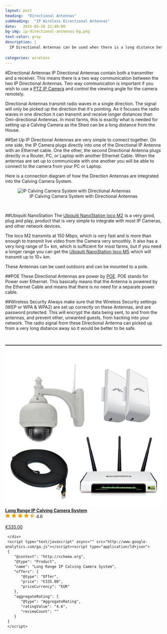 ```yaml
---
layout: post
heading:  "Directional Antennas"
subHeading:  "IP Wireless Directional Antennas"
date:   2015-05-26 22:40:00
bg-img: ip-directional-antennas-bg.png
text-color: gray
description: |
  IP Directional Antennas can be used when there is a long distance between the Shed and the House. This article describes how to set a Directional Antenna up and how to integrate them with IP Cameras.

categories: wireless
---
```


#Directional Antennas
IP Directional Antennas contain both a transmitter and a receiver. This means there is a two way communication between the two IP Directional Antennas. Two way communication is important if you wish to use a <a href="/ptz/2015/04/26/ptz-calving-camera.html">PTZ IP Camera</a> and control the viewing angle for the camera remotely.

Directional Antennas transmit radio waves in a single direction. The signal will only be picked up the direction that it's pointing. As it focuses the radio waves in one direction it can transmit and receive longer distances than Omi-directional Antennas. In most farms, this is exactly what is needed for setting up a Calving Camera as the Shed can be a long distance from the House.

##Set Up
IP Directional Antennas are very simple to connect together. On one side, the IP Camera plugs directly into one of the Directional IP Antenna with an Ethernet cable. One the other, the second Directional Antenna plugs directly in a Router, PC, or Laptop with another Ethernet Cable. When the antennas are set up to communicate with one another you will be able to connect to the camera from your PC or Laptop.

Here is a connection diagram of how the Direction Antennas are integrated into the Calving Camera System.


<figure>
  <img src="{{site.baseurl}}/img/ip-camera-antenna-connection-diagram.png" alt="IP Calving Camera System with Directional Antennas">
  <figcaption style="text-align: center;">IP Calving Camera System with Directional Antennas</figcaption>
</figure>
<br>

##Ubiquiti NanoStation
The <a href="http://www.amazon.com/gp/product/B004EGI3CI/ref=as_li_tl?ie=UTF8&camp=1789&creative=9325&creativeASIN=B004EGI3CI&linkCode=as2&tag=jhollerano-20&linkId=APRWR6VNXX5WNQRM">Ubiquiti NanoStation loco M2</a><img src="http://ir-na.amazon-adsystem.com/e/ir?t=jhollerano-20&l=as2&o=1&a=B004EGI3CI" width="1" height="1" border="0" alt="" style="border:none !important; margin:0px !important;" /> is a very good, plug and play, product that is very simple to integrate with most IP Cameras, and other network devices. 

The loco M2 transmits at 150 Mbps, which is very fast and is more than enough to transmit live video from the Camera very smoothly. It also has a very long range of 5+ km, which is sufficient for most farms, but if you need a longer range you can get the <a href="http://www.amazon.com/gp/product/B004EHSV4W/ref=as_li_tl?ie=UTF8&camp=1789&creative=9325&creativeASIN=B004EHSV4W&linkCode=as2&tag=jhollerano-20&linkId=D2ICM7EKQFEM2PIO">Ubiquiti NanoStation loco M5</a><img src="http://ir-na.amazon-adsystem.com/e/ir?t=jhollerano-20&l=as2&o=1&a=B004EHSV4W" width="1" height="1" border="0" alt="" style="border:none !important; margin:0px !important;" /> which will transmit up to 10+ km.

These Antennas can be used outdoors and can be mounted to a pole.

##POE
These Directional Antennas are power by <a href="http://en.wikipedia.org/wiki/Power_over_Ethernet">POE</a>. POE stands for Power over Ethernet. This basically means that the Antenna is powered by the Ethernet Cable and means that there is no need for a separate power cable.


##Wireless Security
Always make sure that the Wireless Security settings (WEP or WPA & WPA2) are set up correctly on these Antennas, and are password protected. This will encrypt the data being sent, to and from the antennas, and prevent other, unwanted guests, from hacking into your network. The radio signal from these Directional Antenna can picked up from a very long distance away so it would be better to be safe.


<br/>

<hr style="border-top: 1px solid #000;" />
<div class="row">
     <div class="col-md-3">
        <!-- product image-->
        <a href="/products/long-range-ip-calving-camera-system.html"><img src="/img/products/ip-calving-camera-system.png" class="img-polaroid small-img"></a>
     </div>
     <div class="col-md-8">
        <!-- product title--><a href="/products/long-range-ip-calving-camera-system.html"><strong>Long Range IP Calving Camera System</strong></a>
        <div>
           <!-- product rating-->
           <span class="stars" id="rating-long-range-ip-camera" data-rating="4.6" data-suspended="suspended" title="good" style="cursor: default; width: 100px;"><img src="/img/star-on.png" alt="1" title="good">&nbsp;<img src="/img/star-on.png" alt="2" title="good">&nbsp;<img src="/img/star-on.png" alt="3" title="good">&nbsp;<img src="/img/star-on.png" alt="4" title="good">&nbsp;<img src="/img/star-half.png" alt="5" title="good"><input type="hidden" name="score" value="4.6" readonly="readonly"></span>
                 <span>4.6</span>
        </div>
        <!-- product information-->
        <br/>
        <div>
           <!-- buy button-->
        	<a href="/products/long-range-ip-calving-camera-system.html" id="buy-ip-camera-1" data-product-title="Wireless PTZ IP Camera" role="button" data-toggle="modal" class="btn btn-primary btn-mini buy"><i class="icon-shopping-cart icon-white"></i>€335.00</a>
        </div>
      
     </div>
     <script type="text/javascript" async="" src="http://www.google-analytics.com/ga.js"></script><script type="application/ld+json">
     {
        "@context": "http://schema.org",
        "@type": "Product",
        "name": "Long Range IP Calving Camera System",
        "offers": {
           "@type": "Offer",
           "price": "€335.00",
           "priceCurrency": "EUR"
        },
        "aggregateRating": {
           "@type": "AggregateRating",
           "ratingValue": "4.6",
           "reviewCount": ""
        }
     }
     </script>
</div>  
